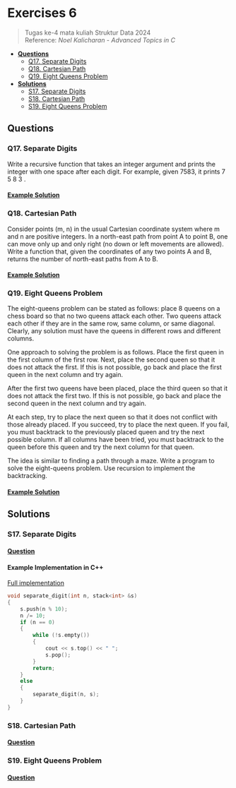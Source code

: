 # Exercises 6
> Tugas ke-4 mata kuliah Struktur Data 2024<br>
> Reference: _Noel Kalicharan - Advanced Topics in C_<br>
- [**Questions**](#qs)
    - [Q17. Separate Digits](#q17)
    - [Q18. Cartesian Path](#q18)
    - [Q19. Eight Queens Problem](#q19)
- [**Solutions**](#ss)
    - [S17. Separate Digits](#s17)
    - [S18. Cartesian Path](#s18)
    - [S19. Eight Queens Problem](#s19)

## Questions <a name="qs"></a>
### Q17. Separate Digits <a name="q17"></a>
Write a recursive function that takes an integer argument and prints the integer with one space after each digit. For example, given 7583, it prints 7 5 8 3 .

#### [Example Solution](#s17)

### Q18. Cartesian Path <a name="q18"></a>
Consider points (m, n) in the usual Cartesian coordinate system where m and n are positive integers. In a north-east path from point A to point B, one can move only up and only right (no down or left movements are allowed). Write a function that, given the coordinates of any two points A and B, returns the number of north-east paths from A to B.

#### [Example Solution](#s18)

### Q19. Eight Queens Problem <a name="q19"></a>
The eight-queens problem can be stated as follows: place 8 queens on a chess board so that no two queens attack each other. Two queens attack each other if they are in the same row, same column, or same diagonal. Clearly, any solution must have the queens in different rows and different columns.

One approach to solving the problem is as follows. Place the first queen in the first column of the first row. Next, place the second queen so that it does not attack the first. If this is not possible, go back and place the first queen in the next column and try again.

After the first two queens have been placed, place the third queen so that it does not attack the first two. If this is not possible, go back and place the second queen in the next column and try again.

At each step, try to place the next queen so that it does not conflict with those already placed. If you succeed, try to place the next queen. If you fail, you must backtrack to the previously placed queen and try the next possible column. If all columns have been tried, you must backtrack to the queen before this
queen and try the next column for that queen.

The idea is similar to finding a path through a maze. Write a program to solve the eight-queens problem. Use recursion to implement the backtracking.

#### [Example Solution](#s19)

## Solutions <a name="ss"></a>

### S17. Separate Digits <a name="s17"></a>
#### [Question](#q17)

#### Example Implementation in C++
[Full implementation](code/cpp/17.cpp)
```cpp
void separate_digit(int n, stack<int> &s)
{
    s.push(n % 10);
    n /= 10;
    if (n == 0)
    {
        while (!s.empty())
        {
            cout << s.top() << " ";
            s.pop();
        }
        return;
    }
    else
    {
        separate_digit(n, s);
    }
}
```

### S18. Cartesian Path <a name="s18"></a>
#### [Question](#q18)
### S19. Eight Queens Problem <a name="s19"></a>
#### [Question](#q19)
